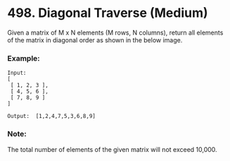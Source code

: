 # 498. Diagonal Traverse (Medium)

Given a matrix of M x N elements (M rows, N columns), return all elements of the matrix in diagonal order as shown in the below image.

### Example:

```
Input:
[
 [ 1, 2, 3 ],
 [ 4, 5, 6 ],
 [ 7, 8, 9 ]
]

Output:  [1,2,4,7,5,3,6,8,9]
```

### Note:

The total number of elements of the given matrix will not exceed 10,000.
